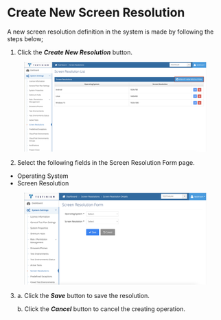 # Create New Screen Resolution

A new screen resolution definition in the system is made by following the steps below;

1. Click the _**Create New Resolution**_ button.

<figure><img src="../../../.gitbook/assets/Screen Resol Screen Create Button.png" alt=""><figcaption></figcaption></figure>

2. Select the following fields in the Screen Resolution Form page.

* Operating System
* Screen Resolution

<figure><img src="../../../.gitbook/assets/Screen Resol Create Screen.png" alt=""><figcaption></figcaption></figure>

3.  a. Click the _**Save**_ button to save the resolution.

    b. Click the _**Cancel**_ button to cancel the creating operation.
